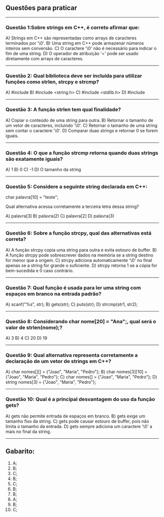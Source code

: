 ## Questões para praticar

---

### Questão 1:Sobre strings em C++, é correto afirmar que:

A) Strings em C++ são representadas como arrays de caracteres terminados por '\0'.
B) Uma string em C++ pode armazenar números inteiros sem conversão.
C) O caractere '\0' não é necessário para indicar o fim de uma string.
D) O operador de atribuição '=' pode ser usado diretamente com arrays de caracteres.

---

### Questão 2: Qual biblioteca deve ser incluída para utilizar funções como strlen, strcpy e strcmp?

A) #include <iostream>
B) #include <string.h>
C) #include <stdlib.h>
D) #include <strings>

---

### Questão 3:  A função strlen tem qual finalidade?

A) Copiar o conteúdo de uma string para outra.
B) Retornar o tamanho de um vetor de caracteres, incluindo '\0'.
C) Retornar o tamanho de uma string sem contar o caractere '\0'.
D) Comparar duas strings e retornar 0 se forem iguais.

---

### Questão 4: O que a função strcmp retorna quando duas strings são exatamente iguais?

A) 1
B) 0
C) -1
D) O tamanho da string

---

### Questão 5: Considere a seguinte string declarada em C++:

char palavra[10] = "teste";

Qual alternativa acessa corretamente a terceira letra dessa string?

A) palavra[3]
B) palavra(2)
C) palavra[2]
D) palavra(3)

---

### Questão 6:  Sobre a função strcpy, qual das alternativas está correta?

A) A função strcpy copia uma string para outra e evita estouro de buffer.
B) A função strcpy pode sobrescrever dados na memória se a string destino for menor que a origem.
C) strcpy adiciona automaticamente '\0' no final apenas se a string for grande o suficiente.
D) strcpy retorna 1 se a cópia for bem-sucedida e 0 caso contrário.

---

### Questão 7: Qual função é usada para ler uma string com espaços em branco na entrada padrão?

A) scanf("%s", str);
B) gets(str);
C) puts(str);
D) strcmp(str1, str2);

---

### Questão 8: Considerando char nome[20] = "Ana";, qual será o valor de strlen(nome);?

A) 3
B) 4
C) 20
D) 19

---

### Questão 9: Qual alternativa representa corretamente a declaração de um vetor de strings em C++?

A) char nomes[][] = {"Joao", "Maria", "Pedro"};
B) char nomes[3][10] = {"Joao", "Maria", "Pedro"};
C) char nomes[] = {"Joao", "Maria", "Pedro"};
D) string nomes[3] = {"Joao", "Maria", "Pedro"};

---

### Questão 10: Qual é a principal desvantagem do uso da função gets?

A) gets não permite entrada de espaços em branco.
B) gets exige um tamanho fixo da string.
C) gets pode causar estouro de buffer, pois não limita o tamanho da entrada.
D) gets sempre adiciona um caractere '\0' a mais no final da string.

---



## Gabarito:

1) A;
2) B;
3) C;
4) B;
5) C;
6) B;
7) B;
8) A;
9) B;
10) C;
